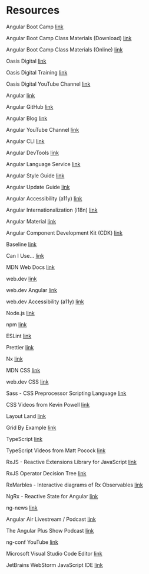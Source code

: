 # Resources

Angular Boot Camp
[link](https://angularbootcamp.com)

Angular Boot Camp Class Materials (Download)
[link](http://angularbootcamp.com/abc.zip)

Angular Boot Camp Class Materials (Online)
[link](https://github.com/angularbootcamp)


Oasis Digital
[link](https://oasisdigital.com)

Oasis Digital Training
[link](https://oasisdigital.com/training)

Oasis Digital YouTube Channel
[link](https://www.youtube.com/user/OasisDigitalSoftware)


Angular
[link](https://angular.dev)

Angular GitHub
[link](https://github.com/angular)

Angular Blog
[link](https://blog.angular.dev)

Angular YouTube Channel
[link](https://www.youtube.com/angular)

Angular CLI
[link](https://angular.dev/tools/cli)

Angular DevTools
[link](https://angular.dev/tools/devtools)

Angular Language Service
[link](https://angular.dev/tools/language-service)

Angular Style Guide
[link](https://angular.dev/style-guide)

Angular Update Guide
[link](https://angular.dev/update-guide)

Angular Accessibility (a11y)
[link](https://angular.dev/best-practices/a11y)

Angular Internationalization (i18n)
[link](https://angular.dev/guide/i18n)

Angular Material
[link](https://material.angular.io)

Angular Component Development Kit (CDK)
[link](https://material.angular.io/cdk)


Baseline
[link](https://web-platform-dx.github.io/web-features)

Can I Use...
[link](https://caniuse.com)

MDN Web Docs
[link](https://developer.mozilla.org)

web.dev
[link](https://web.dev)

web.dev Angular
[link](https://web.dev/explore/angular)

web.dev Accessibility (a11y)
[link](https://web.dev/accessibility)


Node.js
[link](https://nodejs.org)

npm
[link](https://www.npmjs.com)

ESLint
[link](https://eslint.org)

Prettier
[link](https://prettier.io)

Nx
[link](https://nx.dev)


MDN CSS
[link](https://developer.mozilla.org/en-US/docs/Web/CSS)

web.dev CSS
[link](https://web.dev/css)

Sass - CSS Preprocessor Scripting Language
[link](https://sass-lang.com)

CSS Videos from Kevin Powell
[link](https://youtube.com/@kevinpowell)

Layout Land
[link](https://youtube.com/@layoutland)

Grid By Example
[link](https://gridbyexample.com)


TypeScript
[link](https://www.typescriptlang.org)

TypeScript Videos from Matt Pocock
[link](https://www.youtube.com/@mattpocockuk)


RxJS - Reactive Extensions Library for JavaScript
[link](https://rxjs.dev)

RxJS Operator Decision Tree
[link](https://rxjs.dev/operator-decision-tree)

RxMarbles - Interactive diagrams of Rx Observables
[link](https://rxmarbles.com)

NgRx - Reactive State for Angular
[link](https://ngrx.io)


ng-news
[link](https://www.youtube.com/@ng-news)

Angular Air Livestream / Podcast
[link](https://angularair.com)

The Angular Plus Show Podcast
[link](https://ng.show)

ng-conf YouTube
[link](https://www.youtube.com/@ngconfonline)


Microsoft Visual Studio Code Editor
[link](https://code.visualstudio.com)

JetBrains WebStorm JavaScript IDE
[link](https://www.jetbrains.com/webstorm)
